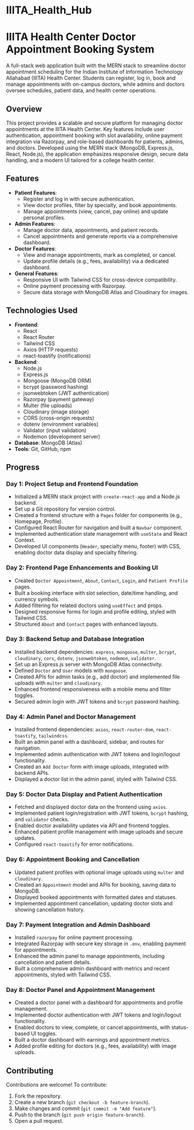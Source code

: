 # IIITA_Health_Hub

# IIITA Health Center Doctor Appointment Booking System

A full-stack web application built with the MERN stack to streamline doctor appointment scheduling for the Indian Institute of Information Technology Allahabad (IIITA) Health Center. Students can register, log in, book and manage appointments with on-campus doctors, while admins and doctors oversee schedules, patient data, and health center operations.

## Overview

This project provides a scalable and secure platform for managing doctor appointments at the IIITA Health Center. Key features include user authentication, appointment booking with slot availability, online payment integration via Razorpay, and role-based dashboards for patients, admins, and doctors. Developed using the MERN stack (MongoDB, Express.js, React, Node.js), the application emphasizes responsive design, secure data handling, and a modern UI tailored for a college health center.

## Features

- **Patient Features**:
  - Register and log in with secure authentication.
  - View doctor profiles, filter by specialty, and book appointments.
  - Manage appointments (view, cancel, pay online) and update personal profiles.
- **Admin Features**:
  - Manage doctor data, appointments, and patient records.
  - Cancel appointments and generate reports via a comprehensive dashboard.
- **Doctor Features**:
  - View and manage appointments, mark as completed, or cancel.
  - Update profile details (e.g., fees, availability) via a dedicated dashboard.
- **General Features**:
  - Responsive UI with Tailwind CSS for cross-device compatibility.
  - Online payment processing with Razorpay.
  - Secure data storage with MongoDB Atlas and Cloudinary for images.

## Technologies Used

- **Frontend**:
  - React
  - React Router
  - Tailwind CSS
  - Axios (HTTP requests)
  - react-toastify (notifications)
- **Backend**:
  - Node.js
  - Express.js
  - Mongoose (MongoDB ORM)
  - bcrypt (password hashing)
  - jsonwebtoken (JWT authentication)
  - Razorpay (payment gateway)
  - Multer (file uploads)
  - Cloudinary (image storage)
  - CORS (cross-origin requests)
  - dotenv (environment variables)
  - Validator (input validation)
  - Nodemon (development server)
- **Database**: MongoDB (Atlas)
- **Tools**: Git, GitHub, npm

## Progress

### Day 1: Project Setup and Frontend Foundation

- Initialized a MERN stack project with `create-react-app` and a Node.js backend.
- Set up a Git repository for version control.
- Created a frontend structure with a `Pages` folder for components (e.g., Homepage, Profile).
- Configured React Router for navigation and built a `Navbar` component.
- Implemented authentication state management with `useState` and React Context.
- Developed UI components (`Header`, specialty menu, footer) with CSS, enabling doctor data display and specialty filtering.

### Day 2: Frontend Page Enhancements and Booking UI

- Created `Doctor Appointment`, `About`, `Contact`, `Login`, and `Patient Profile` pages.
- Built a booking interface with slot selection, date/time handling, and currency symbols.
- Added filtering for related doctors using `useEffect` and props.
- Designed responsive forms for login and profile editing, styled with Tailwind CSS.
- Structured `About` and `Contact` pages with enhanced layouts.

### Day 3: Backend Setup and Database Integration

- Installed backend dependencies: `express`, `mongoose`, `multer`, `bcrypt`, `cloudinary`, `cors`, `dotenv`, `jsonwebtoken`, `nodemon`, `validator`.
- Set up an Express.js server with MongoDB Atlas connectivity.
- Defined `Doctor` and `User` models with `mongoose`.
- Created APIs for admin tasks (e.g., add doctor) and implemented file uploads with `multer` and `cloudinary`.
- Enhanced frontend responsiveness with a mobile menu and filter toggles.
- Secured admin login with JWT tokens and `bcrypt` password hashing.

### Day 4: Admin Panel and Doctor Management

- Installed frontend dependencies: `axios`, `react-router-dom`, `react-toastify`, `tailwindcss`.
- Built an admin panel with a dashboard, sidebar, and routes for navigation.
- Implemented admin authentication with JWT tokens and login/logout functionality.
- Created an `Add Doctor` form with image uploads, integrated with backend APIs.
- Displayed a doctor list in the admin panel, styled with Tailwind CSS.

### Day 5: Doctor Data Display and Patient Authentication

- Fetched and displayed doctor data on the frontend using `axios`.
- Implemented patient login/registration with JWT tokens, `bcrypt` hashing, and `validator` checks.
- Enabled doctor availability updates via API and frontend toggles.
- Enhanced patient profile management with image uploads and secure updates.
- Configured `react-toastify` for error notifications.

### Day 6: Appointment Booking and Cancellation

- Updated patient profiles with optional image uploads using `multer` and `cloudinary`.
- Created an `Appointment` model and APIs for booking, saving data to MongoDB.
- Displayed booked appointments with formatted dates and statuses.
- Implemented appointment cancellation, updating doctor slots and showing cancellation history.

### Day 7: Payment Integration and Admin Dashboard

- Installed `razorpay` for online payment processing.
- Integrated Razorpay with secure key storage in `.env`, enabling payment for appointments.
- Enhanced the admin panel to manage appointments, including cancellation and patient details.
- Built a comprehensive admin dashboard with metrics and recent appointments, styled with Tailwind CSS.

### Day 8: Doctor Panel and Appointment Management

- Created a doctor panel with a dashboard for appointments and profile management.
- Implemented doctor authentication with JWT tokens and login/logout functionality.
- Enabled doctors to view, complete, or cancel appointments, with status-based UI toggles.
- Built a doctor dashboard with earnings and appointment metrics.
- Added profile editing for doctors (e.g., fees, availability) with image uploads.

## Contributing

Contributions are welcome! To contribute:

1. Fork the repository.
2. Create a new branch (`git checkout -b feature-branch`).
3. Make changes and commit (`git commit -m "Add feature"`).
4. Push to the branch (`git push origin feature-branch`).
5. Open a pull request.
